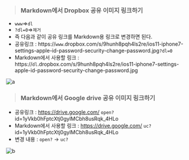 >### Markdown에서 Dropbox 공유 이미지 링크하기
- `www`=>`dl`
- `?dl=0`=>`제거`
- 즉 다음과 같이 공유 링크를 Markdown용 링크로 변경하면 된다.
- 공유링크 : https://`www`.dropbox.com/s/9hunh8pqh4ls2re/ios11-iphone7-settings-apple-id-password-security-change-password.jpg`?dl=0`
- Markdown에서 사용할 링크 : https://`dl`.dropbox.com/s/9hunh8pqh4ls2re/ios11-iphone7-settings-apple-id-password-security-change-password.jpg

![a](https://dl.dropboxusercontent.com/s/9hunh8pqh4ls2re/ios11-iphone7-settings-apple-id-password-security-change-password.jpg)

>### Markdown에서 Google drive 공유 이미지 링크하기
- 공유링크 : https://drive.google.com/ `open?` id=1yVkb0hFptcXtj0gylMCbh8usRqk_4HLo <br>
- Markdown에서 사용할 링크 : https://drive.google.com/ `uc?` id=1yVkb0hFptcXtj0gylMCbh8usRqk_4HLo <br>
- 변경 내용 : `open?` -> `uc?` <br>

![b](https://drive.google.com/uc?id=1yVkb0hFptcXtj0gylMCbh8usRqk_4HLo)
